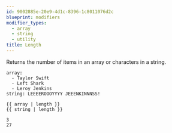 ```yaml
---
id: 9002885e-20e9-4d1c-8396-1c8011076d2c
blueprint: modifiers
modifier_types:
  - array
  - string
  - utility
title: Length
---
```

Returns the number of items in an array or characters in a string.

```.language-yaml
array:
  - Taylor Swift
  - Left Shark
  - Leroy Jenkins
string: LEEEEROOOYYYY JEEENKINNNSS!
```

```
{{ array | length }}
{{ string | length }}
```

```.language-output
3
27
```
